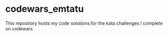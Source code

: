 # codewars_emtatu
This repository hosts my code solutions for the kata challenges I complete on codewars
